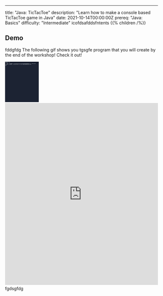 ---
title: "Java: TicTacToe"
description: "Learn how to make a console based TicTacToe game in Java"
date: 2021-10-14T00:00:00Z
prereq: "Java: Basics"
difficulty: "Intermediate"
icofdsafddsfntents</summary>
{{% children /%}}
</details>

## Demo
fddgfdg
The following gif shows you tgsgfe program that you will create by the end of the workshop! Check it out!

<img src="images/tictactoe-demo.gif" height="30%" width="22%" title="Android Tic-Tac-Toe Game" alt="Android Tic-Tac-Toe Game"/>

<iframe height="600px" width="100%" 
 src="https://replit.com/@nuevofoundatigdfvaTicTacToeDemo?lite=true&outputonly=1" scrolling="no" frameborder="no" allowtransparency="true" allowfullscreen="true" sandbox="allow-forms allow-pointer-lock allow-popups allow-same-origin allow-scripts allow-modals"></iframe>
fgdsgfdg